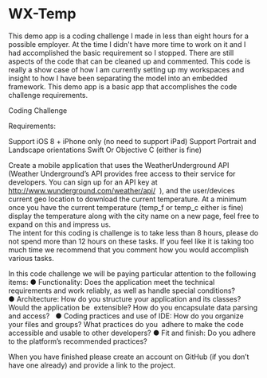 # WX-Temp

This demo app is a coding challenge I made in less than eight hours for a possible employer.  At the time I didn't have more time to work on it and I had accomplished the basic requirement so I stopped.  There are still aspects of the code that can be cleaned up and commented.  This code is really a show case of how I am currently setting up my workspaces and insight to how I have been separating the model into an embedded framework.  This demo app is a basic app that accomplishes the code challenge requirements.


Coding Challenge

Requirements: 

Support iOS 8 + 
iPhone only (no need to support iPad)
Support Portrait and Landscape orientations 
Swift Or Objective C (either is fine) 

Create a mobile application that uses the WeatherUnderground API (Weather Underground’s API provides free access to their service for developers. You can sign up for an API key at http://www.wunderground.com/weather/api/  ), and the user/devices current geo location to download the current temperature. At a minimum once you have the current temperature (temp_f or temp_c either is fine) display the temperature along with the city name on a new page, feel free to expand on this and impress us.  
The intent for this coding is challenge is to take less than 8 hours, please do not spend more than 12 hours on these tasks. If you feel like it is taking too much time we recommend that you comment how you would accomplish various tasks. 

In this code challenge we will be paying particular attention to the following items: 
	● Functionality: Does the application meet the technical requirements and work reliably, as well as handle special conditions?  
	● Architecture: How do you structure your application and its classes? Would the application be  extensible? How do you encapsulate data parsing and access?  
	● Coding practices and use of IDE: How do you organize your files and groups? What practices do you  adhere to make the code accessible and usable to other developers? 
	● Fit and finish: Do you adhere to the platform’s recommended practices? 
	
	
When you have finished please create an account on GitHub (if you don’t have one already) and provide a link to the project. 
